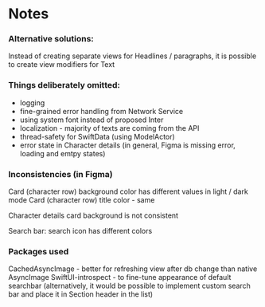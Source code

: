 #  Notes

### Alternative solutions:
Instead of creating separate views for Headlines / paragraphs, it is possible to create view modifiers for Text


### Things deliberately omitted: 
- logging
- fine-grained error handling from Network Service
- using system font instead of proposed Inter
- localization - majority of texts are coming from the API
- thread-safety for SwiftData (using ModelActor)
- error state in Character details (in general, Figma is missing error, loading and emtpy states)


### Inconsistencies (in Figma)

Card (character row) background color has different values in light / dark mode
Card (character row) title color - same

Character details card background is not consistent

Search bar: search icon has different colors



### Packages used
CachedAsyncImage - better for refreshing view after db change than native AsyncImage
SwiftUI-introspect - to fine-tune appearance of default searchbar (alternatively, it would be possible to implement custom search bar and place it in Section header in the list)


